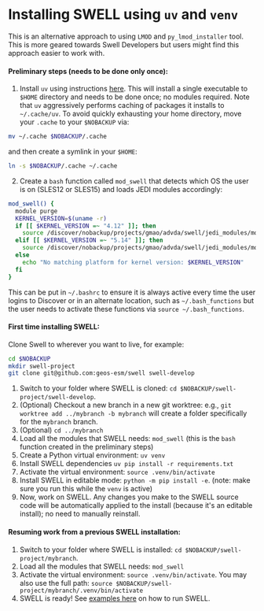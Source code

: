 # Installing SWELL using `uv` and `venv`

This is an alternative approach to using `LMOD` and `py_lmod_installer` tool. This is more geared towards Swell Developers but users might find this approach easier to work with.

#### Preliminary steps (needs to be done only once):
1) Install `uv` using instructions [here](https://github.com/astral-sh/uv?tab=readme-ov-file#installation). This will install a single executable to `$HOME` directory and needs to be done once; no modules required. Note that `uv` aggressively performs caching of packages it installs to `~/.cache/uv`. To avoid quickly exhausting your home directory, move your `.cache` to your `$NOBACKUP` via:

```bash
mv ~/.cache $NOBACKUP/.cache
```
and then create a symlink in your `$HOME`:
```bash
ln -s $NOBACKUP/.cache ~/.cache
```

2) Create a `bash` function called `mod_swell` that detects which OS the user is on (SLES12 or SLES15) and loads JEDI modules accordingly:
```bash
mod_swell() {
  module purge
  KERNEL_VERSION=$(uname -r)
  if [[ $KERNEL_VERSION =~ "4.12" ]]; then
    source /discover/nobackup/projects/gmao/advda/swell/jedi_modules/modules-intel
  elif [[ $KERNEL_VERSION =~ "5.14" ]]; then
    source /discover/nobackup/projects/gmao/advda/swell/jedi_modules/modules-intel-sles15
  else
    echo "No matching platform for kernel version: $KERNEL_VERSION"
  fi
}
```
This can be put in `~/.bashrc` to ensure it is always active every time the user logins to Discover or in an alternate location, such as `~/.bash_functions` but the user needs to activate these functions via `source ~/.bash_functions`.

####  First time installing SWELL:
Clone Swell to wherever you want to live, for example:
```bash
cd $NOBACKUP
mkdir swell-project
git clone git@github.com:geos-esm/swell swell-develop
```
1) Switch to your folder where SWELL is cloned: `cd $NOBACKUP/swell-project/swell-develop`.
2) (Optional) Checkout a new branch in a new git worktree: e.g., `git worktree add ../mybranch -b mybranch` will create a folder specifically for the `mybranch` branch.
3) (Optional) `cd ../mybranch`
4) Load all the modules that SWELL needs: `mod_swell` (this is the `bash` function created in the preliminary steps)
5) Create a Python virtual environment: `uv venv`
6) Install SWELL dependencies `uv pip install -r requirements.txt`
7) Activate the virtual environment: `source .venv/bin/activate`
8) Install SWELL in editable mode: `python -m pip install -e`. (note: make sure you run this while the `venv` is active)
9) Now, work on SWELL. Any changes you make to the SWELL source code will be automatically applied to the install (because it's an editable install); no need to manually reinstall.

#### Resuming work from a previous SWELL installation:
1) Switch to your folder where SWELL is installed: `cd $NOBACKUP/swell-project/mybranch`.
2) Load all the modules that SWELL needs: `mod_swell`
3) Activate the virtual environment: `source .venv/bin/activate`. You may also use the full path: `source $NOBACKUP/swell-project/mybranch/.venv/bin/activate`
4) SWELL is ready! See [examples here](../../examples/description.md) on how to run SWELL.
